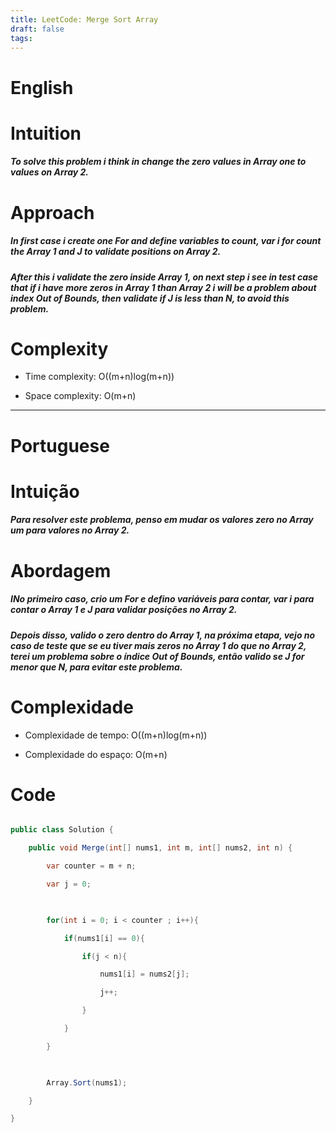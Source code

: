 ```yaml
---
title: LeetCode: Merge Sort Array
draft: false
tags:
---
```


# English
# Intuition

<!-- Describe your first thoughts on how to solve this problem. -->

##### To solve this problem i think in change the zero values in Array one to values on Array 2.


# Approach

<!-- Describe your approach to solving the problem. -->

##### In first case i create one For and define variables to count, var i for count the Array 1 and J to validate positions on Array 2.

##### After this i validate the zero inside Array 1, on next step i see in test case that if i have more zeros in Array 1 than Array 2 i will be a problem about index Out of Bounds, then validate if J is less than N, to avoid this problem.

  
# Complexity

- Time complexity: O((m+n)log(m+n))

<!-- Add your time complexity here, e.g. $$O(n)$$ -->
  

- Space complexity: O(m+n)

<!-- Add your space complexity here, e.g. $$O(n)$$ -->

---  
# Portuguese

# Intuição

<!-- Descreva seus primeiros pensamentos sobre como resolver este problema. -->

##### Para resolver este problema, penso em mudar os valores zero no Array um para valores no Array 2.


# Abordagem

<!-- Descreva sua abordagem para resolver o problema.  -->

##### INo primeiro caso, crio um For e defino variáveis ​​para contar, var i para contar o Array 1 e J para validar posições no Array 2.

##### Depois disso, valido o zero dentro do Array 1, na próxima etapa, vejo no caso de teste que se eu tiver mais zeros no Array 1 do que no Array 2, terei um problema sobre o índice Out of Bounds, então valido se J for menor que N, para evitar este problema.

  
# Complexidade

- Complexidade de tempo: O((m+n)log(m+n))

<!-- Adicione sua complexidade de tempo aqui, por exemplo. $$O(n)$$ -->

  
- Complexidade do espaço: O(m+n)

<!-- Adicione sua complexidade do espaço aqui, por exemplo $$O(n)$$ -->


# Code

```csharp []

public class Solution {

    public void Merge(int[] nums1, int m, int[] nums2, int n) {

        var counter = m + n;

        var j = 0;

  

        for(int i = 0; i < counter ; i++){

            if(nums1[i] == 0){            

                if(j < n){

                    nums1[i] = nums2[j];

                    j++;

                }

            }

        }

  

        Array.Sort(nums1);

    }

}

```